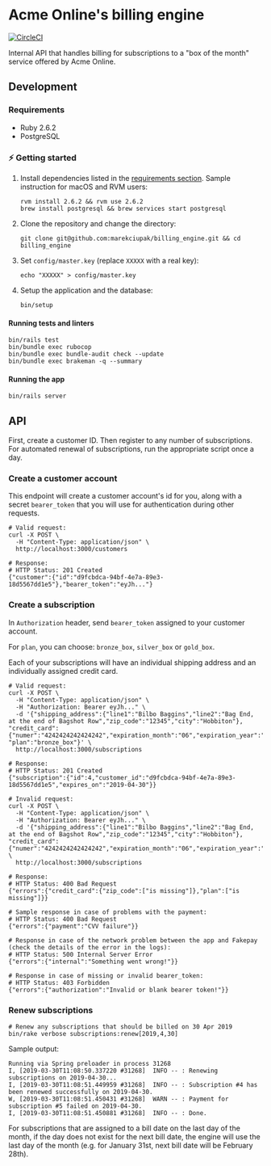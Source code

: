 # Acme Online's billing engine

[![CircleCI](https://circleci.com/gh/marekciupak/billing_engine.svg?style=svg&circle-token=ffea6874d06720a1d659913a281b81967ad7dfb3)](https://circleci.com/gh/marekciupak/billing_engine)

Internal API that handles billing for subscriptions to a "box of the month" service offered by Acme Online.

## Development

### Requirements

* Ruby 2.6.2
* PostgreSQL

### :zap: Getting started

1. Install dependencies listed in the [requirements section](#requirements). Sample instruction for macOS and RVM users:

    ```shell
    rvm install 2.6.2 && rvm use 2.6.2
    brew install postgresql && brew services start postgresql
    ```

2. Clone the repository and change the directory:

    ```shell
    git clone git@github.com:marekciupak/billing_engine.git && cd billing_engine
    ```

3. Set `config/master.key` (replace `XXXXX` with a real key):

    ```shell
    echo "XXXXX" > config/master.key
    ```

4. Setup the application and the database:

    ```shell
    bin/setup
    ```

#### Running tests and linters

```shell
bin/rails test
bin/bundle exec rubocop
bin/bundle exec bundle-audit check --update
bin/bundle exec brakeman -q --summary
```

#### Running the app

```shell
bin/rails server
```

## API

First, create a customer ID.
Then register to any number of subscriptions.
For automated renewal of subscriptions, run the appropriate script once a day.

### Create a customer account

This endpoint will create a customer account's id for you, along with a secret `bearer_token` that you will use for
authentication during other requests.

```shell
# Valid request:
curl -X POST \
  -H "Content-Type: application/json" \
  http://localhost:3000/customers

# Response:
# HTTP Status: 201 Created
{"customer":{"id":"d9fcbdca-94bf-4e7a-89e3-18d5567dd1e5"},"bearer_token":"eyJh..."}
```

### Create a subscription

In `Authorization` header, send `bearer_token` assigned to your customer account.

For `plan`, you can choose: `bronze_box`, `silver_box` or `gold_box`.

Each of your subscriptions will have an individual shipping address and an individually assigned credit card.

```shell
# Valid request:
curl -X POST \
  -H "Content-Type: application/json" \
  -H "Authorization: Bearer eyJh..." \
  -d '{"shipping_address":{"line1":"Bilbo Baggins","line2":"Bag End, at the end of Bagshot Row","zip_code":"12345","city":"Hobbiton"}, "credit_card":{"numer":"4242424242424242","expiration_month":"06","expiration_year":"2021","cvv":"123","zip_code":"12345"}, "plan":"bronze_box"}' \
  http://localhost:3000/subscriptions

# Response:
# HTTP Status: 201 Created
{"subscription":{"id":4,"customer_id":"d9fcbdca-94bf-4e7a-89e3-18d5567dd1e5","expires_on":"2019-04-30"}}
```

```shell
# Invalid request:
curl -X POST \
  -H "Content-Type: application/json" \
  -H "Authorization: Bearer eyJh..." \
  -d '{"shipping_address":{"line1":"Bilbo Baggins","line2":"Bag End, at the end of Bagshot Row","zip_code":"12345","city":"Hobbiton"}, "credit_card":{"numer":"4242424242424242","expiration_month":"06","expiration_year":"2021","cvv":"123"}}' \
  http://localhost:3000/subscriptions

# Response:
# HTTP Status: 400 Bad Request
{"errors":{"credit_card":{"zip_code":["is missing"]},"plan":["is missing"]}}
```

```shell
# Sample response in case of problems with the payment:
# HTTP Status: 400 Bad Request
{"errors":{"payment":"CVV failure"}}
```

```shell
# Response in case of the network problem between the app and Fakepay (check the details of the error in the logs):
# HTTP Status: 500 Internal Server Error
{"errors":{"internal":"Something went wrong!"}}
```

```shell
# Response in case of missing or invalid bearer_token:
# HTTP Status: 403 Forbidden
{"errors":{"authorization":"Invalid or blank bearer token!"}}
```

### Renew subscriptions

```shell
# Renew any subscriptions that should be billed on 30 Apr 2019
bin/rake verbose subscriptions:renew[2019,4,30]
```

Sample output:

```
Running via Spring preloader in process 31268
I, [2019-03-30T11:08:50.337220 #31268]  INFO -- : Renewing subscriptions on 2019-04-30...
I, [2019-03-30T11:08:51.449959 #31268]  INFO -- : Subscription #4 has been renewed successfully on 2019-04-30.
W, [2019-03-30T11:08:51.450431 #31268]  WARN -- : Payment for subscription #5 failed on 2019-04-30.
I, [2019-03-30T11:08:51.450881 #31268]  INFO -- : Done.
```

For subscriptions that are assigned to a bill date on the last day of the month, if the day does not exist for the next
bill date, the engine will use the last day of the month (e.g. for January 31st, next bill date will be February 28th).
